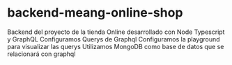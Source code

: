 # backend-meang-online-shop
Backend del proyecto de la tienda Online desarrollado con Node Typescript y GraphQL
Configuramos Querys de Graphql 
Configuramos la playground para visualizar las querys
Utilizamos MongoDB como base de datos que se relacionará con graphql
